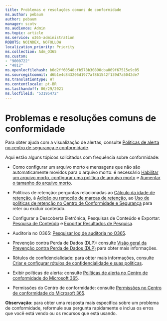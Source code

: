 ```yaml
---
title: Problemas e resoluções comuns de conformidade
ms.author: pebaum
author: pebaum
manager: scotv
ms.audience: Admin
ms.topic: article
ms.service: o365-administration
ROBOTS: NOINDEX, NOFOLLOW
localization_priority: Priority
ms.collection: Adm_O365
ms.custom:
- "9000722"
- "4812"
ms.openlocfilehash: b6d2ff60548cfb578b30890cba069f67515e9c05
ms.sourcegitcommit: d6b1e4c843206d1977af861542f139d7a5042de7
ms.translationtype: HT
ms.contentlocale: pt-BR
ms.lasthandoff: 06/29/2021
ms.locfileid: "53195472"
---
```

# <a name="compliance-common-issues-and-resolutions"></a>Problemas e resoluções comuns de conformidade

Para obter ajuda com a visualização de alertas, consulte [Políticas de alerta no centro de segurança e conformidade](/microsoft-365/compliance/alert-policies).

Aqui estão alguns tópicos solicitados com frequência sobre conformidade:

- Como configurar um arquivo morto e mensagens que não são automaticamente movidos para o arquivo morto: é necessário [Habilitar um arquivo morto, configurar uma política de arquivo morto](/microsoft-365/compliance/set-up-an-archive-and-deletion-policy-for-mailboxes) e [Aumentar o tamanho do arquivo morto](/microsoft-365/compliance/enable-unlimited-archiving).

- Políticas de retenção: perguntas relacionadas ao [Cálculo da idade de retenção](/exchange/security-and-compliance/messaging-records-management/retention-age), à [Adição ou remoção de marcas de retenção](/exchange/security-and-compliance/messaging-records-management/add-or-remove-retention-tags), ao [Uso de políticas de retenção no Centro de Conformidade e Segurança](/exchange/security-and-compliance/messaging-records-management/create-a-retention-policy) para reter ou excluir conteúdo.

- Configurar a Descoberta Eletrônica, Pesquisas de Conteúdo e Exportar: [Pesquisa de Conteúdo](/microsoft-365/compliance/content-search) e [Exportar Resultados de Pesquisa](/microsoft-365/compliance/export-search-results).

- Auditoria no O365: [Pesquisar log de auditoria no O365](/microsoft-365/compliance/search-the-audit-log-in-security-and-compliance).

- Prevenção contra Perda de Dados (DLP): consulte [Visão geral da Prevenção contra Perda de Dados (DLP)](/microsoft-365/compliance/data-loss-prevention-policies) para obter mais informações.
 
- Rótulos de confidencialidade: para obter mais informações, consulte [Criar e configurar rótulos de confidencialidade e suas políticas](/microsoft-365/compliance/create-sensitivity-labels).

- Exibir políticas de alerta: consulte [Políticas de alerta no Centro de conformidade do Microsoft 365](/microsoft-365/compliance/alert-policies).

- Permissões do Centro de conformidade: consulte [Permissões no Centro de conformidade do Microsoft 365](/microsoft-365/compliance/microsoft-365-compliance-center-permissions).

**Observação**: para obter uma resposta mais específica sobre um problema de conformidade, reformule sua pergunta rapidamente e inclua os erros que você está vendo ou os recursos que está usando.
